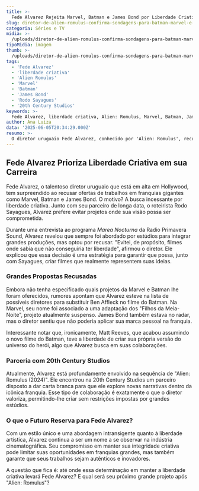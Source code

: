 ```yaml
---
title: >-
  Fede Alvarez Rejeita Marvel, Batman e James Bond por Liberdade Criativa
slug: diretor-de-alien-romulus-confirma-sondagens-para-batman-marvel-e-james-bond
categoria: Séries e TV
midia: >-
  /uploads/diretor-de-alien-romulus-confirma-sondagens-para-batman-marvel-e-james-bond-thumb.png
tipoMidia: imagem
thumb: >-
  /uploads/diretor-de-alien-romulus-confirma-sondagens-para-batman-marvel-e-james-bond-thumb.png
tags:
  - 'Fede Alvarez'
  - 'liberdade criativa'
  - 'Alien Romulus'
  - 'Marvel'
  - 'Batman'
  - 'James Bond'
  - 'Rodo Sayagues'
  - '20th Century Studios'
keywords: >-
  Fede Alvarez, liberdade criativa, Alien: Romulus, Marvel, Batman, James Bond, Rodo Sayagues, 20th Century Studios
author: Ana Luiza
data: '2025-06-05T20:34:29.000Z'
resumo: >-
  O diretor uruguaio Fede Alvarez, conhecido por 'Alien: Romulus', recusou propostas para dirigir filmes da Marvel, Batman e James Bond em favor de manter controle total sobre sua visão artística.
---
```


## Fede Alvarez Prioriza Liberdade Criativa em sua Carreira

Fede Alvarez, o talentoso diretor uruguaio que está em alta em Hollywood, tem surpreendido ao recusar ofertas de trabalhos em franquias gigantes como Marvel, Batman e James Bond. O motivo? A busca incessante por liberdade criativa. Junto com seu parceiro de longa data, o roteirista Rodo Sayagues, Alvarez prefere evitar projetos onde sua visão possa ser comprometida.

Durante uma entrevista ao programa _Marea Nocturna_ da Radio Primavera Sound, Alvarez revelou que sempre foi abordado por estúdios para integrar grandes produções, mas optou por recusar. "Evitei, de propósito, filmes onde sabia que não conseguiria ter liberdade", afirmou o diretor. Ele explicou que essa decisão é uma estratégia para garantir que possa, junto com Sayagues, criar filmes que realmente representem suas ideias.

### Grandes Propostas Recusadas

Embora não tenha especificado quais projetos da Marvel e Batman lhe foram oferecidos, rumores apontam que Alvarez esteve na lista de possíveis diretores para substituir Ben Affleck no filme do Batman. Na Marvel, seu nome foi associado a uma adaptação dos "Filhos da Meia-Noite", projeto atualmente suspenso. James Bond também estava no radar, mas o diretor sentiu que não poderia aplicar sua marca pessoal na franquia.

Interessante notar que, ironicamente, Matt Reeves, que acabou assumindo o novo filme do Batman, teve a liberdade de criar sua própria versão do universo do herói, algo que Alvarez busca em suas colaborações.

### Parceria com 20th Century Studios

Atualmente, Alvarez está profundamente envolvido na sequência de "Alien: Romulus (2024)". Ele encontrou na 20th Century Studios um parceiro disposto a dar carta branca para que ele explore novas narrativas dentro da icônica franquia. Esse tipo de colaboração é exatamente o que o diretor valoriza, permitindo-lhe criar sem restrições impostas por grandes estúdios.

### O que o Futuro Reserva para Fede Alvarez?

Com um estilo único e uma abordagem intransigente quanto à liberdade artística, Alvarez continua a ser um nome a se observar na indústria cinematográfica. Seu compromisso em manter sua integridade criativa pode limitar suas oportunidades em franquias grandes, mas também garante que seus trabalhos sejam autênticos e inovadores.

A questão que fica é: até onde essa determinação em manter a liberdade criativa levará Fede Alvarez? E qual será seu próximo grande projeto após "Alien: Romulus"?
